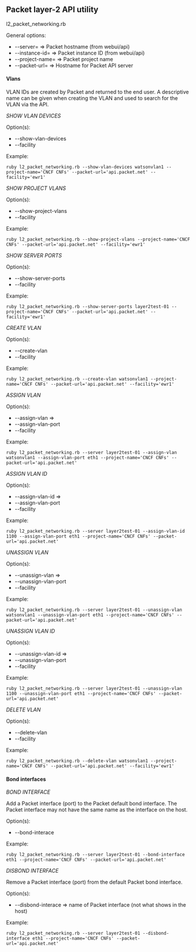 ## Packet layer-2 API utility

l2_packet_networking.rb

General options:
  - --server=<servername> => Packet hostname (from webui/api)
  - --instance-id=<instance id> => Packet instance ID (from webui/api)
  - --project-name=<CNCF CNFS> => Packet project name
  - --packet-url=<PACKET URL> => Hostname for Packet API server

#### Vlans

VLAN IDs are created by Packet and returned to the end user.  A descriptive
name can be given when creating the VLAN and used to search for the VLAN via
the API.

*SHOW VLAN DEVICES*

Option(s):
- --show-vlan-devices <vlan description>
- --facility <facility short name>

Example:

```
ruby l2_packet_networking.rb --show-vlan-devices watsonvlan1 --project-name='CNCF CNFs' --packet-url='api.packet.net' --facility='ewr1'
```

*SHOW PROJECT VLANS*

Option(s):
- --show-project-vlans <project>
- --facility <facility short name>

Example:

```
ruby l2_packet_networking.rb --show-project-vlans --project-name='CNCF CNFs' --packet-url='api.packet.net' --facility='ewr1'
```

*SHOW SERVER PORTS*

Option(s):
- --show-server-ports <server name>
- --facility <facility short name>

Example:

```
ruby l2_packet_networking.rb --show-server-ports layer2test-01 --project-name='CNCF CNFs' --packet-url='api.packet.net' --facility='ewr1'
```

*CREATE VLAN*

Option(s):
- --create-vlan <vlan description>
- --facility <facility short name>

Example:

```
ruby l2_packet_networking.rb --create-vlan watsonvlan1 --project-name='CNCF CNFs' --packet-url='api.packet.net' --facility='ewr1'
```

*ASSIGN VLAN*

Option(s):
- --assign-vlan <vlan description> => 
- --assign-vlan-port <packet interface>
- --facility <facility short name>

Example:

```
ruby l2_packet_networking.rb --server layer2test-01 --assign-vlan watsonvlan1 --assign-vlan-port eth1 --project-name='CNCF CNFs' --packet-url='api.packet.net'
```

*ASSIGN VLAN ID*

Option(s):
- --assign-vlan-id <vlan id> => 
- --assign-vlan-port <packet interface>
- --facility <facility short name>

Example:

```
ruby l2_packet_networking.rb --server layer2test-01 --assign-vlan-id 1100 --assign-vlan-port eth1 --project-name='CNCF CNFs' --packet-url='api.packet.net'
```

*UNASSIGN VLAN*

Option(s):
- --unassign-vlan <vlan description> => 
- --unassign-vlan-port <packet interface>
- --facility <facility short name>

Example:

```
ruby l2_packet_networking.rb --server layer2test-01 --unassign-vlan watsonvlan1 --unassign-vlan-port eth1 --project-name='CNCF CNFs' --packet-url='api.packet.net'
```

*UNASSIGN VLAN ID*

Option(s):
- --unassign-vlan-id <vlan id> => 
- --unassign-vlan-port <packet interface>
- --facility <facility short name>

Example:

```
ruby l2_packet_networking.rb --server layer2test-01 --unassign-vlan 1100 --unassign-vlan-port eth1 --project-name='CNCF CNFs' --packet-url='api.packet.net'
```

*DELETE VLAN*

Option(s):
- --delete-vlan <vlan description>
- --facility <facility short name>

Example:

```
ruby l2_packet_networking.rb --delete-vlan watsonvlan1 --project-name='CNCF CNFs' --packet-url='api.packet.net' --facility='ewr1'
```

#### Bond interfaces


*BOND INTERFACE*

Add a Packet interface (port) to the Packet default bond interface. The Packet interface may not have the same name as the interface on the host.

Option(s): 
  - --bond-interace <interface name>

Example:

```
ruby l2_packet_networking.rb --server layer2test-01 --bond-interface eth1 --project-name='CNCF CNFs' --packet-url='api.packet.net' 
```

*DISBOND INTERFACE*

Remove a Packet interface (port) from the default Packet bond interface.

Option(s): 
  - --disbond-interace <interface name> => name of Packet interface (not what shows in the host)

Example:

```
ruby l2_packet_networking.rb --server layer2test-01 --disbond-interface eth1 --project-name='CNCF CNFs' --packet-url='api.packet.net' 
```
